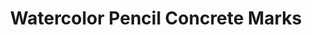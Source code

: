 ---
layout: product
title: "Watercolor Pencil Concrete Marks "
price: "150" 
desc: "Drvene bojice"
img_path: "/assets/img/AK10027.webp"
brand: "AK"
available: true
special_offer: false
new: false
soon: false
cat: "060000"
subcat: "060200"
subsubcat: "00"
sifra: "AK10027"
popular: false
---